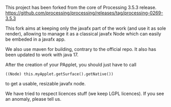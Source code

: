 This project has been forked from the core of Processing 3.5.3 release. 
https://github.com/processing/processing/releases/tag/processing-0269-3.5.3

This fork aims at keeping only the javafx part of the work (and use it as sole render), allowing to manage it as a classical javafx Node which can easily be embeded in a javafx app. 

We also use maven for building, contrary to the official repo. It also has been updated to work with java 17.

After the creation of your PApplet, you should just have to call 

    ((Node) this.myApplet.getSurface().getNative())

to get a usable, resizable javafx node.

We have tried to respect licences stuff (we keep LGPL licences). 
If you see an anomaly, please tell us.
